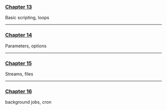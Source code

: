 ### [Chapter 13](chapter13/Readme.md)
Basic scripting, loops

----------
### [Chapter 14](chapter14/Readme.md)

Parameters, options

----------

### [Chapter 15](chapter15/Readme.md)

Streams, files

----------
### [Chapter 16](chapter16/Readme.md)

background jobs, cron